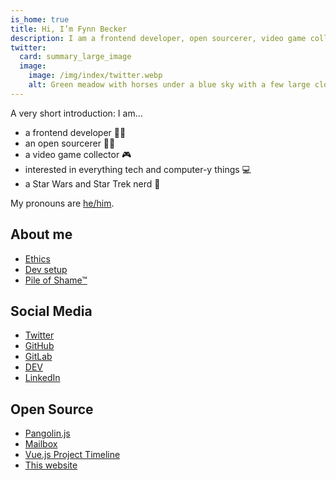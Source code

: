```yaml
---
is_home: true
title: Hi, I’m Fynn Becker
description: I am a frontend developer, open sourcerer, video game collector, interested in tech, and a Star Wars and Star Trek nerd 🖖
twitter:
  card: summary_large_image
  image:
    image: /img/index/twitter.webp
    alt: Green meadow with horses under a blue sky with a few large clouds and two rainbow arcs.
---
```



A very short introduction: I am…

* a frontend developer 👨‍💻
* an open sourcerer 🧙‍♂️
* a video game collector 🎮
* interested in everything tech and computer-y things 💻
* a Star Wars and Star Trek nerd 🖖

My pronouns are [he/him](https://pronoun.is/he).

## About me

* [Ethics](ethics)
* [Dev setup](uses)
* [Pile of Shame™](games)

## Social Media

* [Twitter](https://twitter.com/mvsde)
* [GitHub](https://github.com/mvsde)
* [GitLab](https://gitlab.com/mvsde)
* [DEV](https://dev.to/mvsde)
* [LinkedIn](https://linkedin.com/in/fynn)

## Open Source

* [Pangolin.js](https://pangolinjs.org)
* [Mailbox](https://github.com/mvsde/mailbox)
* [Vue.js Project Timeline](https://github.com/mvsde/vue-project-timeline)
* [This website](https://github.com/mvsde/website)
